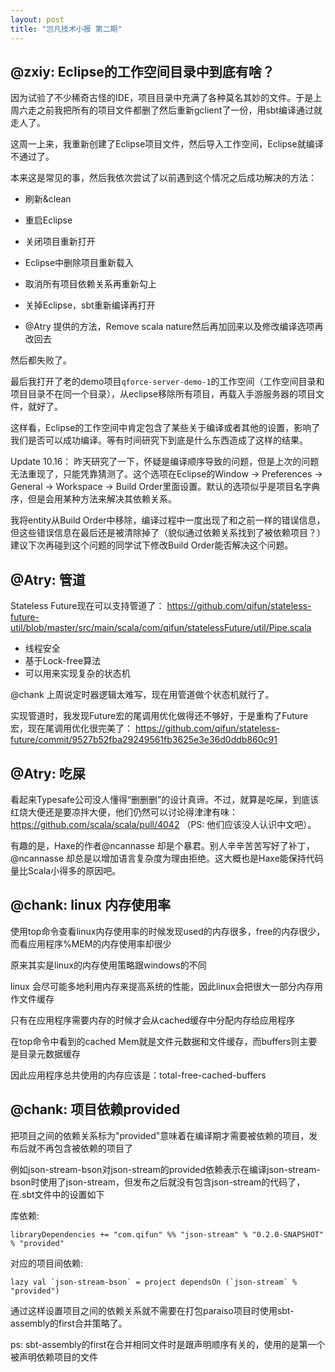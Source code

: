```yaml
---
layout: post
title: "岂凡技术小报 第二期"
---
```


## @zxiy: Eclipse的工作空间目录中到底有啥？

因为试验了不少稀奇古怪的IDE，项目目录中充满了各种莫名其妙的文件。于是上周六走之前我把所有的项目文件都删了然后重新gclient了一份，用sbt编译通过就走人了。

这周一上来，我重新创建了Eclipse项目文件，然后导入工作空间，Eclipse就编译不通过了。

本来这是常见的事，然后我依次尝试了以前遇到这个情况之后成功解决的方法：

* 刷新&clean

* 重启Eclipse

* 关闭项目重新打开

* Eclipse中删除项目重新载入

* 取消所有项目依赖关系再重新勾上

* 关掉Eclipse，sbt重新编译再打开

* @Atry 提供的方法，Remove scala nature然后再加回来以及修改编译选项再改回去

然后都失败了。

最后我打开了老的demo项目`qforce-server-demo-1`的工作空间（工作空间目录和项目目录不在同一个目录），从eclipse移除所有项目，再载入手游服务器的项目文件，就好了。

这样看，Eclipse的工作空间中肯定包含了某些关于编译或者其他的设置，影响了我们是否可以成功编译。等有时间研究下到底是什么东西造成了这样的结果。

Update 10.16： 昨天研究了一下，怀疑是编译顺序导致的问题，但是上次的问题无法重现了，只能凭靠猜测了。这个选项在Eclipse的Window -> Preferences -> General -> Workspace -> Build Order里面设置。默认的选项似乎是项目名字典序，但是会用某种方法来解决其依赖关系。

我将entity从Build Order中移除，编译过程中一度出现了和之前一样的错误信息，但这些错误信息在最后还是被清除掉了（貌似通过依赖关系找到了被依赖项目？）建议下次再碰到这个问题的同学试下修改Build Order能否解决这个问题。

## @Atry: 管道

Stateless Future现在可以支持管道了： https://github.com/qifun/stateless-future-util/blob/master/src/main/scala/com/qifun/statelessFuture/util/Pipe.scala

 * 线程安全
 * 基于Lock-free算法
 * 可以用来实现复杂的状态机

@chank 上周说定时器逻辑太难写，现在用管道做个状态机就行了。

实现管道时，我发现Future宏的尾调用优化做得还不够好，于是重构了Future宏，现在尾调用优化很完美了： https://github.com/qifun/stateless-future/commit/9527b52fba29249561fb3625e3e36d0ddb860c91

## @Atry: 吃屎

看起来Typesafe公司没人懂得“删删删”的设计真谛。不过，就算是吃屎，到底该红烧大便还是要凉拌大便，他们仍然可以讨论得津津有味：https://github.com/scala/scala/pull/4042 （PS: 他们应该没人认识中文吧）。

有趣的是，Haxe的作者@ncannasse 却是个暴君。别人辛辛苦苦写好了补丁，@ncannasse 却总是以增加语言复杂度为理由拒绝。这大概也是Haxe能保持代码量比Scala小得多的原因吧。

## @chank: linux 内存使用率

使用top命令查看linux内存使用率的时候发现used的内存很多，free的内存很少，而看应用程序%MEM的内存使用率却很少

原来其实是linux的内存使用策略跟windows的不同

linux 会尽可能多地利用内存来提高系统的性能，因此linux会把很大一部分内存用作文件缓存

只有在应用程序需要内存的时候才会从cached缓存中分配内存给应用程序

在top命令中看到的cached Mem就是文件元数据和文件缓存，而buffers则主要是目录元数据缓存

因此应用程序总共使用的内存应该是：total-free-cached-buffers

## @chank: 项目依赖provided

把项目之间的依赖关系标为"provided"意味着在编译期才需要被依赖的项目，发布后就不再包含被依赖的项目了

例如json-stream-bson对json-stream的provided依赖表示在编译json-stream-bson时使用了json-stream，但发布之后就没有包含json-stream的代码了，在.sbt文件中的设置如下

  库依赖:
  
    libraryDependencies += "com.qifun" %% "json-stream" % "0.2.0-SNAPSHOT" % "provided"
    
  对应的项目间依赖:
  
    lazy val `json-stream-bson` = project dependsOn (`json-stream` % "provided")
    
通过这样设置项目之间的依赖关系就不需要在打包paraiso项目时使用sbt-assembly的first合并策略了。

ps: sbt-assembly的first在合并相同文件时是跟声明顺序有关的，使用的是第一个被声明依赖项目的文件
